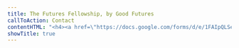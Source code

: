 ```yaml
---
title: The Futures Fellowship, by Good Futures
callToAction: Contact
contentHTML: "<h4><a href=\"https://docs.google.com/forms/d/e/1FAIpQLSetR3JMwTEtDKpGx3PVUuDBHBHYpQx8Dp3nrFVEvxLDD_uBtg/viewform?usp=sf_link\">Apply Here</a>&nbsp;by February 14th</h4><ul><li><strong>Collectively, the world spends more on ice cream than on what it does to prevent extinction caused by technologies.</strong> (<a href=\"https://www.bbc.com/future/article/20200923-the-hinge-of-history-long-termism-and-existential-risk\">source</a>)</li><li>The UN Biological Weapons Convention has a smaller budget than the average McDonalds. (<a href=\"https://www.bbc.com/future/article/20200923-the-hinge-of-history-long-termism-and-existential-risk\">source</a>)</li><li>This year nearly 100 billion dollars will be spent on AI system development, but there are only 300 full time professionals dedicated to making sure AI is safe. (<a href=\"https://investingnews.com/ai-forecast/#:~:text=%E2%80%9CSafety%20is%20gaining%20awareness%20among%20major%20AI%20research,safety%20becoming%20a%20mainstream%20discipline%2C%E2%80%9D%20the%20researchers%20wrote.\">source</a>) (<a href=\"https://www.businesswire.com/news/home/20190904005570/en/Worldwide-Spending-Artificial-Intelligence-Systems-98-Billion#:~:text=According%20to%20the%20recently%20updated%20IDC%20Worldwide%20Artificial,that%20will%20be%20spent%20in%202019.%20Tweet%20this\">source</a>)</li></ul><p>Existing and emerging technology pose <strong>real existential threats</strong> to humanity and our future as a whole. Given the gravity of these issues, <strong>there are drastically too few people working on them</strong>, and there is&nbsp;<strong>an immediate need for talented students</strong> to work to preserve our future, students like you.</p><p>Recognizing this need, Good Futures will run its first Futures Fellowship. <strong>The program is designed to kick start the careers of students working to preserve our future</strong>, through guided research, publishing opportunities, and <strong>access to professional conferences and retreats</strong> on these topics.</p><h4>What we offer:</h4><ul><li><strong>Stimulating work on a project which actually means something</strong></li><li>Research experience</li><li>A final research project which can be linked to on a resume or LinkedIn</li><li><strong>Publishing assistance</strong></li><li><strong>$1000 in cash prizes </strong>​​​​​​</li><li>Connection to a professional network for a variety of relevant fields</li></ul><h4>Program Details</h4><p><strong>Commitment</strong>: 3-4 hours per week February 21st - April 30th<br /><br />The program will consist of two parts:<br /><br />- 4 weeks of small group discussion on specific existential risks, how to reduce them, and why we should care.&nbsp;<br /><br />- 6 weeks of guided collaborative research. After choosing your topic, your team will meet up weekly to call with your mentor and cowork on the project.&nbsp;<br /><br /><strong>Key Dates</strong><br />2/9: Informational Intro Event + Pizza<br />2/14: Application Deadline<br />Based on avaliability: 4 weeks of small group discussion<br />3/5: Project Selection Day<br />Based on avaliability: 6 weeks of collaborative research<br />4/30: Project Presentations</p><p>&nbsp;If you have any questions please contact: <strong><a href=\"mailto:maxgehred@gmail.com\">maxgehred@gmail.com</a></strong></p><h4><a href=\"https://docs.google.com/forms/d/e/1FAIpQLSetR3JMwTEtDKpGx3PVUuDBHBHYpQx8Dp3nrFVEvxLDD_uBtg/viewform?usp=sf_link\">Apply Here</a>&nbsp;by February 14th</h4><p>\_</p>"
showTitle: true
---
```

